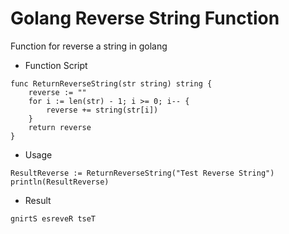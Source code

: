 # Golang Reverse String Function

Function for reverse a string in golang

* Function Script
```golang
func ReturnReverseString(str string) string {
	reverse := ""
	for i := len(str) - 1; i >= 0; i-- {
		reverse += string(str[i])
	}
	return reverse
}
```

* Usage
```golang
ResultReverse := ReturnReverseString("Test Reverse String")
println(ResultReverse)
```

* Result
```
gnirtS esreveR tseT
```
